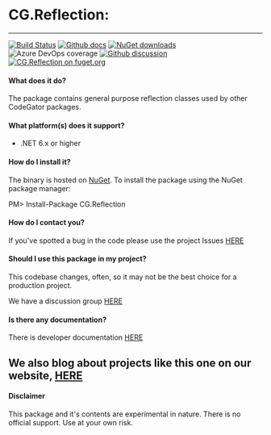 
# CG.Reflection: 
---
[![Build Status](https://dev.azure.com/codegator/CG.Reflection/_apis/build/status/CodeGator.CG.Reflection?branchName=master)](https://dev.azure.com/codegator/CG.Reflection/_build/latest?definitionId=15&branchName=master)
[![Github docs](https://img.shields.io/static/v1?label=Documentation&message=online&color=blue)](https://codegator.github.io/CG.Reflection/index.html)
[![NuGet downloads](https://img.shields.io/nuget/dt/CG.Reflection.svg?style=flat)](https://nuget.org/packages/CG.Reflection)
![Azure DevOps coverage](https://img.shields.io/azure-devops/coverage/codegator/CG.Reflection/15)
[![Github discussion](https://img.shields.io/badge/Discussion-online-blue)](https://github.com/CodeGator/CG.Blazor/discussions)
[![CG.Reflection on fuget.org](https://www.fuget.org/packages/CG.Reflection/badge.svg)](https://www.fuget.org/packages/CG.Reflection)

#### What does it do?
The package contains general purpose reflection classes used by other CodeGator packages.

#### What platform(s) does it support?
* .NET 6.x or higher

#### How do I install it?
The binary is hosted on [NuGet](https://www.nuget.org/packages/CG.Reflection/). To install the package using the NuGet package manager:

PM> Install-Package CG.Reflection

#### How do I contact you?
If you've spotted a bug in the code please use the project Issues [HERE](https://github.com/CodeGator/CG.Reflection/issues)

#### Should I use this package in my project?
This codebase changes, often, so it may not be the best choice for a production project. 

We have a discussion group [HERE](https://github.com/CodeGator/CG.Blazor/discussions)

#### Is there any documentation?
There is developer documentation [HERE](https://codegator.github.io/CG.Reflection/)

We also blog about projects like this one on our website, [HERE](http://www.codegator.com)
---
#### Disclaimer
This package and it's contents are experimental in nature. There is no official support. Use at your own risk.
